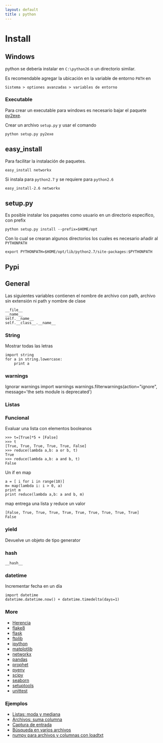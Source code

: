 ```yaml
---
layout: default
title : python
---
```

# Install

## Windows
python se debería instalar en `C:\python26` o un directorio similar.

Es recomendable agregar la ubicación en la variable de entorno `PATH` en

	Sistema > optiones avanzadas > variables de entorno

### Executable
Para crear un executable para windows es necesario bajar el paquete [py2exe](http://py2exe.org/).

Crear un archivo `setup.py` y usar el comando

	python setup.py py2exe

## easy_install
Para facilitar la instalación de paquetes.

	easy_install networkx

Si instala para `python2.7` y se requiere para `python2.6`

	easy_install-2.6 networkx

## setup.py

Es posible instalar los paquetes como usuario en un directorio especifico, con prefix

    python setup.py install --prefix=$HOME/opt

Con lo cual se crearan algunos directorios los cuales es necesario añadir al `PYTHONPATH`

    export PYTHONPATH=$HOME/opt/lib/python2.7/site-packages:$PYTHONPATH

## Pypi

## General

Las siguientes variables contienen el nombre de archivo con path, archivo sin extensión ni path y nombre de clase

    __file__
    __name__
    self.__name__
    self.__class__.__name__

### String
Mostrar todas las letras

	import string
	for a in string.lowercase:
		print a

### warnings
Ignorar warnings
	import warnings
	warnings.filterwarnings(action="ignore", message='the sets module is deprecated')

### Listas

### Funcional

Evaluar una lista con elementos booleanos

	>>> t=[True]*5 + [False]
	>>> t
	[True, True, True, True, True, False]
	>>> reduce(lambda a,b: a or b, t)
	True
	>>> reduce(lambda a,b: a and b, t)
	False

Un if en map

	a = [ i for i in range(10)]
	m= map(lambda i: i > 0, a)
	print m
	print reduce(lambda a,b: a and b, m)

map entrega una lista y reduce un valor

    [False, True, True, True, True, True, True, True, True, True]
    False

### yield

Devuelve un objeto de tipo generator

### hash

	__hash__

### datetime

Incrementar fecha en un día

    import datetime
    datetime.datetime.now() + datetime.timedelta(days=1)

### More

* [Herencia](/wiki/python/herencia)
* [flake8](/wiki/python/flake8)
* [flask](/wiki/python/flask)
* [ftplib](/wiki/python/ftplib)
* [ipython](/wiki/python/ipython)
* [matplotlib](/wiki/python/matplotlib)
* [networkx](/wiki/python/networkx)
* [pandas](/wiki/python/pandas)
* [prophet](/wiki/python/prophet)
* [pyenv](/wiki/pyenv)
* [scipy](/wiki/python/scipy)
* [seaborn](/wiki/python/seaborn)
* [setuptools](/wiki/python/setuptools)
* [unittest](/wiki/python/unittest)

### Ejemplos

* [Listas: moda y mediana](https://gist.github.com/2832821)
* [Archivos: suma columna](https://gist.github.com/2920582)
* [Captura de entrada](https://gist.github.com/2965892)
* [Búsqueda en varios archivos](https://gist.github.com/3050904)
* [numpy para archivos y columnas con loadtxt](https://gist.github.com/juanpabloaj/4535991)
